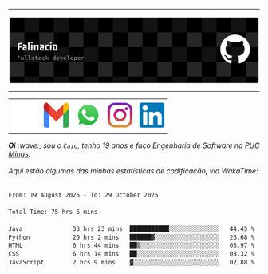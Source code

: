 -----

<div>
<img align="center" alt="Header" src="img/github-header-banner.png"/>
</div>

-----

<div align="center">
<table>
<tr>
 <td align="center" colspan="11"></td>
</tr> 
<tr>

<td><a href="https://github.com/caiofalsantos" target="_blank"><img src="img/github2.png" width="50px" height="50px"/></a>
</td>
<td><a href="mailto:caiofalinacio@gmail.com" target="_blank"><img src="img/gmail3.png" width="50px" height="50px"/></a>
</td>
<td><a href="https://wa.me/5531995597489" target="_blank"><img src="img/wpp2.png" width="50px" height="50px"/></a>
</td>
<td><a href="https://www.instagram.com/caiofalinacio/" target="_blank"><img src="img/insta2.png" width="50px" height="50px"/></a>
</td>
<td><a href="https://www.linkedin.com/in/caio-falinacio-464b18357" target="_blank"><img src="img/linkedin2.png" width="50px" height="50px"/></a>
</td>

</tr>
<tr>
 <td align="center" colspan="11"></td>
</tr> 
</table>
</div>

<div align="justify">
<i><b>Oi</b> :wave:, sou o <code>Caio</code>, tenho 19 anos e faço Engenharia de Software na <a href="https://www.pucminas.br/" target="_blank">PUC Minas</a>.</i> 
<i><br><br>Aqui estão algumas das minhas estatísticas de codificação, via WakaTime:</i>
</div>
<br>
<!--START_SECTION:waka-->

```txt
From: 19 August 2025 - To: 29 October 2025

Total Time: 75 hrs 6 mins

Java              33 hrs 23 mins  ███████████░░░░░░░░░░░░░░   44.45 %
Python            20 hrs 2 mins   ██████▓░░░░░░░░░░░░░░░░░░   26.68 %
HTML              6 hrs 44 mins   ██▒░░░░░░░░░░░░░░░░░░░░░░   08.97 %
CSS               6 hrs 14 mins   ██░░░░░░░░░░░░░░░░░░░░░░░   08.32 %
JavaScript        2 hrs 9 mins    ▓░░░░░░░░░░░░░░░░░░░░░░░░   02.88 %
```

<!--END_SECTION:waka-->







